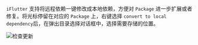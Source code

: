 `iFlutter` 支持将远程依赖一键修改成本地依赖，方便对 `Package` 进一步扩展或者修复。将光标停留在对应的 `Package` 上，右键选择 `convert to local dependency`后，在弹出目录选择对话框中，选择需要存储的位置。

![检查更新](http://iflutter.toolu.cn/configs/convert_local_dep.gif)
